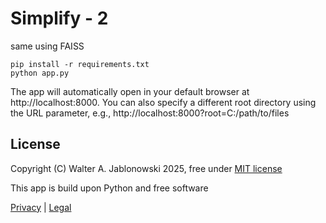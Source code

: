 # Simplify - 2

same using FAISS

```
pip install -r requirements.txt
python app.py
```

The app will automatically open in your default browser at http://localhost:8000. You can also specify a different root directory using the URL parameter, e.g., http://localhost:8000?root=C:/path/to/files


## License

Copyright (C) Walter A. Jablonowski 2025, free under [MIT license](LICENSE)

This app is build upon Python and free software

[Privacy](https://walter-a-jablonowski.github.io/privacy.html) | [Legal](https://walter-a-jablonowski.github.io/imprint.html)
